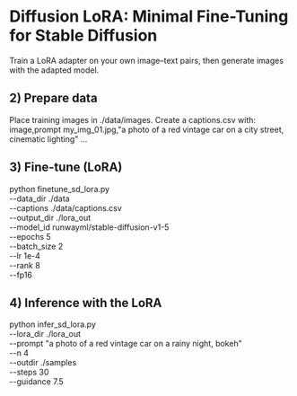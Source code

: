 # Diffusion LoRA: Minimal Fine-Tuning for Stable Diffusion

Train a LoRA adapter on your own image–text pairs, then generate images with the adapted model.

## 2) Prepare data

Place training images in ./data/images. Create a captions.csv with:
image,prompt
my_img_01.jpg,"a photo of a red vintage car on a city street, cinematic lighting"
...

## 3) Fine-tune (LoRA)
python finetune_sd_lora.py \
  --data_dir ./data \
  --captions ./data/captions.csv \
  --output_dir ./lora_out \
  --model_id runwayml/stable-diffusion-v1-5 \
  --epochs 5 \
  --batch_size 2 \
  --lr 1e-4 \
  --rank 8 \
  --fp16

## 4) Inference with the LoRA
python infer_sd_lora.py \
  --lora_dir ./lora_out \
  --prompt "a photo of a red vintage car on a rainy night, bokeh" \
  --n 4 \
  --outdir ./samples \
  --steps 30 \
  --guidance 7.5
